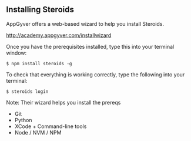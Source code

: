 ##  Installing Steroids

AppGyver offers a web-based wizard to help you install Steroids. 

http://academy.appgyver.com/installwizard

Once you have the prerequisites installed, type this into your terminal window:

    $ npm install steroids -g

To check that everything is working correctly, type the following into your terminal:

    $ steroids login

Note:
Their wizard helps you install the prereqs
- Git
- Python
- XCode + Command-line tools
- Node / NVM / NPM